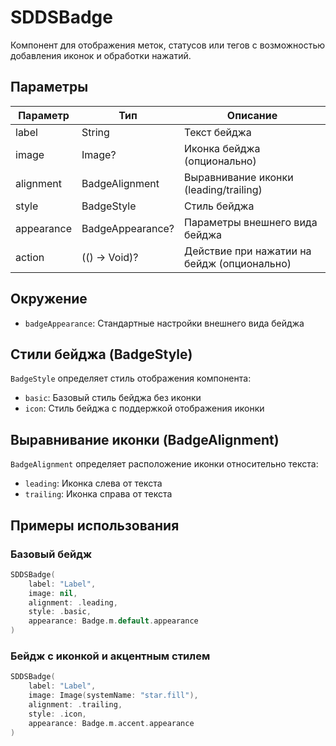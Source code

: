 # SDDSBadge

Компонент для отображения меток, статусов или тегов с возможностью добавления иконок и обработки нажатий.

## Параметры

| Параметр | Тип | Описание |
|----------|-----|-----------|
| label | String | Текст бейджа |
| image | Image? | Иконка бейджа (опционально) |
| alignment | BadgeAlignment | Выравнивание иконки (leading/trailing) |
| style | BadgeStyle | Стиль бейджа |
| appearance | BadgeAppearance? | Параметры внешнего вида бейджа |
| action | (() -> Void)? | Действие при нажатии на бейдж (опционально) |

## Окружение

- `badgeAppearance`: Стандартные настройки внешнего вида бейджа

## Стили бейджа (BadgeStyle)

`BadgeStyle` определяет стиль отображения компонента:

- `basic`: Базовый стиль бейджа без иконки
- `icon`: Стиль бейджа с поддержкой отображения иконки

## Выравнивание иконки (BadgeAlignment)

`BadgeAlignment` определяет расположение иконки относительно текста:

- `leading`: Иконка слева от текста
- `trailing`: Иконка справа от текста

## Примеры использования

### Базовый бейдж

```swift
SDDSBadge(
    label: "Label",
    image: nil,
    alignment: .leading,
    style: .basic,
    appearance: Badge.m.default.appearance
)
```

### Бейдж с иконкой и акцентным стилем

```swift
SDDSBadge(
    label: "Label",
    image: Image(systemName: "star.fill"),
    alignment: .trailing,
    style: .icon,
    appearance: Badge.m.accent.appearance
)
```
